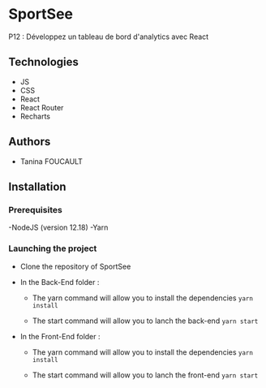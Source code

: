 # SportSee

P12 : Développez un tableau de bord d'analytics avec React

## Technologies 

- JS
- CSS 
- React
- React Router
- Recharts

## Authors

- Tanina FOUCAULT

## Installation


### Prerequisites

-NodeJS (version 12.18)
-Yarn

### Launching the project

- Clone the repository of SportSee

- In the Back-End folder : 
    - The yarn command will allow you to install the dependencies 
    `yarn install`
    
    - The start command will allow you to lanch the back-end
    `yarn start`

- In the Front-End folder :  
    - The yarn command will allow you to install the dependencies
    `yarn install`

    - The start command will allow you to lanch the front-end
    `yarn start`

